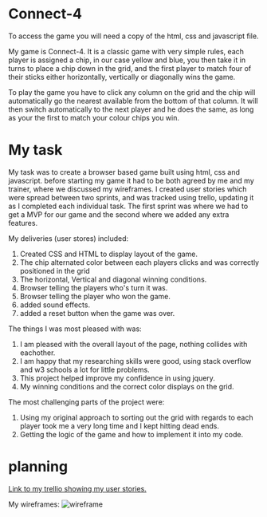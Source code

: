 # Connect-4

To access the game you will need a copy of the html, css and javascript file.

My game is Connect-4. It is a classic game with very simple rules, each player
is assigned a chip, in our case yellow and blue, you then take it
in turns to place a chip down in the grid, and the first player to match four of
their sticks either horizontally, vertically or diagonally wins the game.

To play the game you have to click any column on the grid and the chip will
automatically go the nearest available from the bottom of that column. It will
then switch automatically to the next player and he does the same, as long as
your the first to match your colour chips you win.

# My task

My task was to create a browser based game built using html, css and javascript.
before starting my game it had to be both agreed by me and my trainer, where we
discussed my wireframes. I created user stories which were spread between two
sprints, and was tracked using trello, updating it as I completed each
individual task. The first sprint was where we had to get a MVP for our game
and the second where we added any extra features.

My deliveries (user stores) included:

1. Created CSS and HTML to display layout of the game.
2. The chip alternated color between each players clicks and was correctly positioned in the grid
3. The horizontal, Vertical and diagonal winning conditions.
4. Browser telling the players who's turn it was.
5. Browser telling the player who won the game.
6. added sound effects.
7. added a reset button when the game was over.

The things I was most pleased with was:

1. I am pleased with the overall layout of the page, nothing collides with eachother.
2. I am happy that my researching skills were good, using stack overflow and w3 schools a lot for little problems.
3. This project helped improve my confidence in using jquery.
4. My winning conditions and the correct color displays on the grid.

The most challenging parts of the project were:

1. Using my original approach to sorting out the grid with regards to each player took me a very long time and I kept hitting dead ends.
2. Getting the logic of the game and how to implement it into my code.

# planning

[Link to my trellio showing my user stories.](https://trello.com/b/7j7W61SX/project-1-js-game)

My wireframes:
![wireframe](https://user-images.githubusercontent.com/33025280/32635938-5f2a1ab2-c5aa-11e7-878e-719dab37cff5.jpg)
